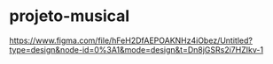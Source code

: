 # projeto-musical
https://www.figma.com/file/hFeH2DfAEPOAKNHz4iObez/Untitled?type=design&node-id=0%3A1&mode=design&t=Dn8jGSRs2i7HZIkv-1
